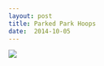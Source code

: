 ```yaml
---
layout: post
title: Parked Park Hoops
date:  2014-10-05
---
```


![](https://infinit.io/link/vokoiva/3dpp5nR.jpg)